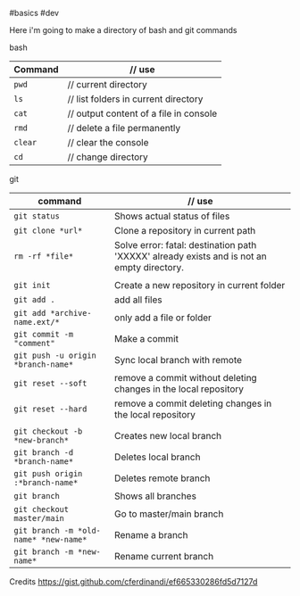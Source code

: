 #basics #dev 

Here i'm going to make a directory of bash and git commands

bash

| Command | // use |
| ---- | ---- |
| `pwd` | // current directory |
| `ls` | // list folders in current directory |
| `cat` | // output content of a file in console |
| `rmd` | // delete a file permanently |
| `clear` | // clear the console |
| `cd` | // change directory |

git

| command | // use |
| ---- | ---- |
| `git status` | Shows actual status of files |
| `git clone *url*` | Clone a repository in current path |
| `rm -rf *file*` | Solve error: fatal: destination path 'XXXXX' already exists and is not an empty directory. |
|  |  |
| `git init` | Create a new repository in current folder |
| `git add .` | add all files |
| `git add *archive-name.ext/*` | only add a file or folder |
| `git commit -m "comment"` | Make a commit |
| `git push -u origin *branch-name*` | Sync local branch with remote |
| `git reset --soft` | remove a commit without deleting changes in the local repository |
| `git reset --hard` | remove a commit deleting changes in the local repository |
|  |  |
| `git checkout -b *new-branch*` | Creates new local branch |
| `git branch -d *branch-name*` | Deletes local branch |
| `git push origin :*branch-name*` | Deletes remote branch |
| `git branch` | Shows all branches |
| `git checkout master/main` | Go to master/main branch |
| `git branch -m *old-name* *new-name*` | Rename a branch |
| `git branch -m *new-name*` | Rename current branch |

Credits https://gist.github.com/cferdinandi/ef665330286fd5d7127d
